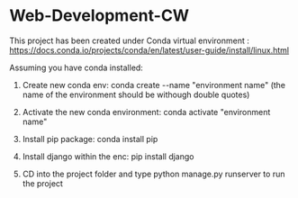 # Web-Development-CW

This project has been created under Conda virtual environment : https://docs.conda.io/projects/conda/en/latest/user-guide/install/linux.html

Assuming you have conda installed:

1) Create new conda env: conda create --name "environment name" (the name of the environment should be withough double quotes)

2) Activate the new conda environment: conda activate "environment name"

3) Install pip package: conda install pip

4) Install django within the enc: pip install django

5) CD into the project folder and type python manage.py runserver to run the project


